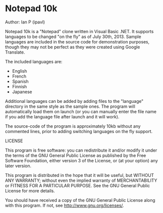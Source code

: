 Notepad 10k
================

Author: Ian P (ipavl)

Notepad 10k is a "Notepad" clone written in Visual Basic .NET. It
supports languages to be changed "on the fly" as of July 30th, 2013.
Sample languages are included in the source code for demonstration
purposes, though they may not be perfect as they were created using
Google Translate.

The included languages are:

* English
* French
* Spanish
* Finnish
* Japanese

Additional languages can be added by adding files to the "language"
directory in the same style as the sample ones. The program will
automatically load them on launch (or you can manually enter the file
name if you add the language file after launch and it will work).

The source-code of the program is approximately 10kb without any
commented lines, prior to adding switching languages on the fly
support.

LICENSE

This program is free software: you can redistribute it and/or modify
it under the terms of the GNU General Public License as published by
the Free Software Foundation, either version 3 of the License, or
(at your option) any later version.

This program is distributed in the hope that it will be useful,
but WITHOUT ANY WARRANTY; without even the implied warranty of
MERCHANTABILITY or FITNESS FOR A PARTICULAR PURPOSE.  See the
GNU General Public License for more details.

You should have received a copy of the GNU General Public License
along with this program.  If not, see <http://www.gnu.org/licenses/>.
